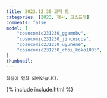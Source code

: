 ```yaml
---
title: 2023.12.30 코페 토
categories: [2023, 행사, 코스프레]
comments: false
model: [
    "cosncomic231230_ggamnbv",
    "cosncomic231230_jincoscos",
    "cosncomic231230_uyunene",
    "cosncomic231230_choi_koko1005",
]
thumbnail: 
---
```


`화질이 열화 되어있습니다.`

{% include include.html %}